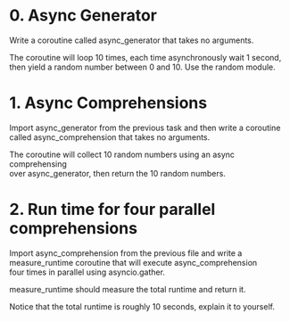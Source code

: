 # 0. Async Generator

Write a coroutine called async_generator that takes no arguments.

The coroutine will loop 10 times, each time asynchronously wait 1 second,\
then yield a random number between 0 and 10. Use the random module.

# 1. Async Comprehensions

Import async_generator from the previous task and then write a coroutine \
called async_comprehension that takes no arguments.

The coroutine will collect 10 random numbers using an async comprehensing\
over async_generator, then return the 10 random numbers.

# 2. Run time for four parallel comprehensions

Import async_comprehension from the previous file and write a\
measure_runtime coroutine that will execute async_comprehension\
four times in parallel using asyncio.gather.

measure_runtime should measure the total runtime and return it.

Notice that the total runtime is roughly 10 seconds, explain it to yourself.
